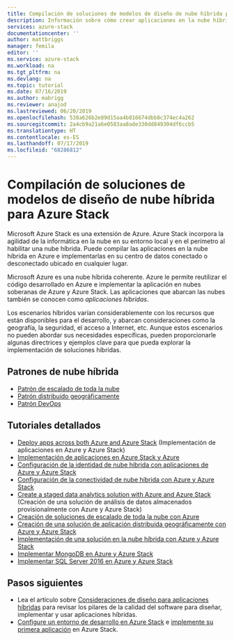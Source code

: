 ```yaml
---
title: Compilación de soluciones de modelos de diseño de nube híbrida para Azure Stack | Microsoft Docs
description: Información sobre cómo crear aplicaciones en la nube híbrida con Azure y Azure Stack
services: azure-stack
documentationcenter: ''
author: mattbriggs
manager: femila
editor: ''
ms.service: azure-stack
ms.workload: na
ms.tgt_pltfrm: na
ms.devlang: na
ms.topic: tutorial
ms.date: 07/16/2019
ms.author: mabrigg
ms.reviewer: anajod
ms.lastreviewed: 06/20/2019
ms.openlocfilehash: 538a626b2e89d15aa4b816674dbb8c374ec4a262
ms.sourcegitcommit: 2a4cb9a21a6e0583aa8ade330dd849304df6ccb5
ms.translationtype: HT
ms.contentlocale: es-ES
ms.lasthandoff: 07/17/2019
ms.locfileid: "68286812"
---
```

#  <a name="build-solutions-hybrid-cloud-design-patterns-for-azure-stack"></a>Compilación de soluciones de modelos de diseño de nube híbrida para Azure Stack

Microsoft Azure Stack es una extensión de Azure. Azure Stack incorpora la agilidad de la informática en la nube en su entorno local y en el perímetro al habilitar una nube híbrida. Puede compilar las aplicaciones en la nube híbrida en Azure e implementarlas en su centro de datos conectado o desconectado ubicado en cualquier lugar.

Microsoft Azure es una nube híbrida coherente. Azure le permite reutilizar el código desarrollado en Azure e implementar la aplicación en nubes soberanas de Azure y Azure Stack. Las aplicaciones que abarcan las nubes también se conocen como *aplicaciones híbridas*.

Los escenarios híbridos varían considerablemente con los recursos que están disponibles para el desarrollo, y abarcan consideraciones como la geografía, la seguridad, el acceso a Internet, etc. Aunque estos escenarios no pueden abordar sus necesidades específicas, pueden proporcionarle algunas directrices y ejemplos clave para que pueda explorar la implementación de soluciones híbridas.

## <a name="hybrid-cloud-patterns"></a>Patrones de nube híbrida

- [Patrón de escalado de toda la nube](azure-stack-edge-pattern-cross-cloud-scaling.md)
- [Patrón distribuido geográficamente](azure-stack-edge-pattern-geo-distribution.md)
- [Patrón DevOps](azure-stack-edge-pattern-hybrid-ci-cd.md)

## <a name="step-by-step-tutorials"></a>Tutoriales detallados

- [Deploy apps across both Azure and Azure Stack](azure-stack-solution-pipeline.md) (Implementación de aplicaciones en Azure y Azure Stack)
- [Implementación de aplicaciones en Azure Stack y Azure](azure-stack-solution-hybrid-identity.md)
- [Configuración de la identidad de nube híbrida con aplicaciones de Azure y Azure Stack](azure-stack-solution-hybrid-connectivity.md)
- [Configuración de la conectividad de nube híbrida con Azure y Azure Stack](azure-stack-solution-staged-data-analytics.md)
- [Create a staged data analytics solution with Azure and Azure Stack](azure-stack-solution-staged-data.md) (Creación de una solución de análisis de datos almacenados provisionalmente con Azure y Azure Stack)
- [Creación de soluciones de escalado de toda la nube con Azure](azure-stack-solution-cloud-burst.md)
- [Creación de una solución de aplicación distribuida geográficamente con Azure y Azure Stack](azure-stack-solution-geo-distributed.md)
- [Implementación de una solución en la nube híbrida con Azure y Azure Stack](azure-stack-solution-hybrid-cloud.md)
- [Implementar MongoDB en Azure y Azure Stack](azure-stack-solution-mongodb-ha.md)
- [Implementar SQL Server 2016 en Azure y Azure Stack](azure-stack-solution-sql-ha.md)


## <a name="next-steps"></a>Pasos siguientes

- Lea el artículo sobre [Consideraciones de diseño para aplicaciones híbridas](azure-stack-edge-pattern-overview.md) para revisar los pilares de la calidad del software para diseñar, implementar y usar aplicaciones híbridas.
- [Configure un entorno de desarrollo en Azure Stack](azure-stack-dev-start.md) e [implemente su primera aplicación](azure-stack-dev-start-deploy-app.md) en Azure Stack.

